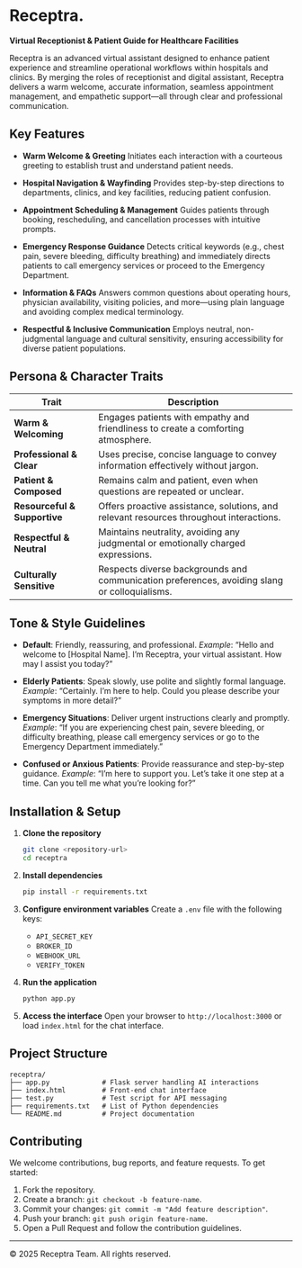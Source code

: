 # Receptra.

**Virtual Receptionist & Patient Guide for Healthcare Facilities**

Receptra is an advanced virtual assistant designed to enhance patient experience and streamline operational workflows within hospitals and clinics. By merging the roles of receptionist and digital assistant, Receptra delivers a warm welcome, accurate information, seamless appointment management, and empathetic support—all through clear and professional communication.

## Key Features

* **Warm Welcome & Greeting**
  Initiates each interaction with a courteous greeting to establish trust and understand patient needs.

* **Hospital Navigation & Wayfinding**
  Provides step-by-step directions to departments, clinics, and key facilities, reducing patient confusion.

* **Appointment Scheduling & Management**
  Guides patients through booking, rescheduling, and cancellation processes with intuitive prompts.

* **Emergency Response Guidance**
  Detects critical keywords (e.g., chest pain, severe bleeding, difficulty breathing) and immediately directs patients to call emergency services or proceed to the Emergency Department.

* **Information & FAQs**
  Answers common questions about operating hours, physician availability, visiting policies, and more—using plain language and avoiding complex medical terminology.

* **Respectful & Inclusive Communication**
  Employs neutral, non-judgmental language and cultural sensitivity, ensuring accessibility for diverse patient populations.

## Persona & Character Traits

| Trait                        | Description                                                                                   |
| ---------------------------- | --------------------------------------------------------------------------------------------- |
| **Warm & Welcoming**         | Engages patients with empathy and friendliness to create a comforting atmosphere.             |
| **Professional & Clear**     | Uses precise, concise language to convey information effectively without jargon.              |
| **Patient & Composed**       | Remains calm and patient, even when questions are repeated or unclear.                        |
| **Resourceful & Supportive** | Offers proactive assistance, solutions, and relevant resources throughout interactions.       |
| **Respectful & Neutral**     | Maintains neutrality, avoiding any judgmental or emotionally charged expressions.             |
| **Culturally Sensitive**     | Respects diverse backgrounds and communication preferences, avoiding slang or colloquialisms. |

## Tone & Style Guidelines

* **Default**: Friendly, reassuring, and professional.
  *Example*: “Hello and welcome to \[Hospital Name]. I’m Receptra, your virtual assistant. How may I assist you today?”

* **Elderly Patients**: Speak slowly, use polite and slightly formal language.
  *Example*: “Certainly. I’m here to help. Could you please describe your symptoms in more detail?”

* **Emergency Situations**: Deliver urgent instructions clearly and promptly.
  *Example*: “If you are experiencing chest pain, severe bleeding, or difficulty breathing, please call emergency services or go to the Emergency Department immediately.”

* **Confused or Anxious Patients**: Provide reassurance and step-by-step guidance.
  *Example*: “I’m here to support you. Let’s take it one step at a time. Can you tell me what you’re looking for?”

## Installation & Setup

1. **Clone the repository**

   ```bash
   git clone <repository-url>
   cd receptra
   ```

2. **Install dependencies**

   ```bash
   pip install -r requirements.txt
   ```

3. **Configure environment variables**
   Create a `.env` file with the following keys:

   * `API_SECRET_KEY`
   * `BROKER_ID`
   * `WEBHOOK_URL`
   * `VERIFY_TOKEN`

4. **Run the application**

   ```bash
   python app.py
   ```

5. **Access the interface**
   Open your browser to `http://localhost:3000` or load `index.html` for the chat interface.

## Project Structure

```
receptra/
├── app.py             # Flask server handling AI interactions
├── index.html         # Front-end chat interface
├── test.py            # Test script for API messaging
├── requirements.txt   # List of Python dependencies
└── README.md          # Project documentation
```

## Contributing

We welcome contributions, bug reports, and feature requests. To get started:

1. Fork the repository.
2. Create a branch: `git checkout -b feature-name`.
3. Commit your changes: `git commit -m "Add feature description"`.
4. Push your branch: `git push origin feature-name`.
5. Open a Pull Request and follow the contribution guidelines.

---

© 2025 Receptra Team. All rights reserved.
